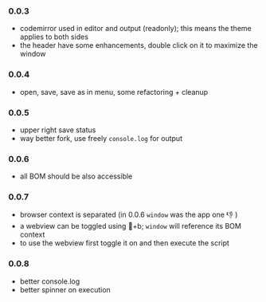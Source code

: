 ### 0.0.3
- codemirror used in editor and output (readonly); this means the theme applies to both sides
- the header have some enhancements, double click on it to maximize the window

### 0.0.4
- open, save, save as in menu, some refactoring + cleanup

### 0.0.5
- upper right save status
- way better fork, use freely `console.log` for output

### 0.0.6
- all BOM should be also accessible

### 0.0.7
- browser context is separated (in 0.0.6 `window` was the app one 👎 )
- a webview can be toggled using +b; `window` will reference its BOM context
- to use the webview first toggle it on and then execute the script

### 0.0.8
- better console.log
- better spinner on execution